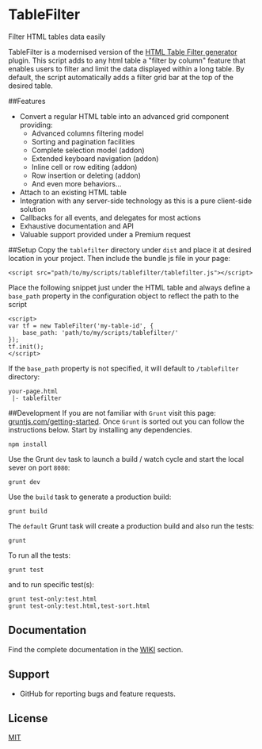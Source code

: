 TableFilter
===========================

Filter HTML tables data easily

TableFilter is a modernised version of the [HTML Table Filter generator](http://tablefilter.free.fr) plugin.
This script adds to any html table a "filter by column" feature that enables
users to filter and limit the data displayed within a long table. By default, the script automatically adds a filter grid bar at the top of the desired table.

##Features
* Convert a regular HTML table into an advanced grid component providing:
    * Advanced columns filtering model
    * Sorting and pagination facilities
    * Complete selection model (addon)
    * Extended keyboard navigation (addon)
    * Inline cell or row editing (addon)
    * Row insertion or deleting (addon)
    * And even more behaviors...
* Attach to an existing HTML table
* Integration with any server-side technology as this is a pure client-side
solution
* Callbacks for all events, and delegates for most actions
* Exhaustive documentation and API
* Valuable support provided under a Premium request

##Setup
Copy the ``tablefilter`` directory under ``dist`` and place it at desired location in your project. Then include the bundle js file in your page:
```shell
<script src="path/to/my/scripts/tablefilter/tablefilter.js"></script>
```
Place the following snippet just under the HTML table and always define a ``base_path`` property in the configuration object to reflect the path to the script
```shell
<script>
var tf = new TableFilter('my-table-id', {
    base_path: 'path/to/my/scripts/tablefilter/'
});
tf.init();
</script>
```
If the ``base_path`` property is not specified, it will default to ``/tablefilter`` directory:
```shell
your-page.html
 |- tablefilter 
``` 

##Development
If you are not familiar with ``Grunt`` visit this page: [gruntjs.com/getting-started](http://gruntjs.com/getting-started). Once ``Grunt`` is sorted out you can follow the instructions below. 
Start by installing any dependencies.

```shell
npm install
```
Use the Grunt ``dev`` task to launch a build / watch cycle and start the local
sever on port ``8080``:

```shell
grunt dev
```

Use the ``build`` task to generate a production build:

```shell
grunt build
```

The ``default`` Grunt task will create a production build and also run the
tests:

```shell
grunt
```

To run all the tests:

```shell
grunt test
```

and to run specific test(s):

```shell
grunt test-only:test.html
grunt test-only:test.html,test-sort.html
```

## Documentation
Find the complete documentation in the [WIKI](https://github.com/koalyptus/TableFilter/wiki) section.

## Support
* GitHub for reporting bugs and feature requests.

## License
[MIT](LICENSE.md)




